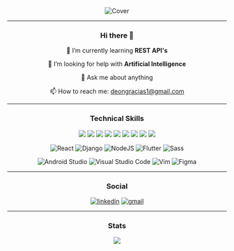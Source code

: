 
<!--
**Anonymous616/Anonymous616** is a ✨ _special_ ✨ repository because its `README.md` (this file) appears on your GitHub profile.-->

<!-- Cover -->
<div align="center"><img src="https://user-images.githubusercontent.com/58945356/132537731-ca6396a6-b019-4e05-8eeb-21f3401b5fd2.png" alt="Cover" />

------------

### Hi there 👋

<!--- 🔭 I’m currently working on ... -->
<!-- - 👯 I’m looking to collaborate on ... -->

🌱 I’m currently learning <b>REST API's</b>

🤔 I’m looking for help with <b>Artificial Intelligence</b>

💬 Ask me about anything

📫 How to reach me: deongracias1@gmail.com
<!-- - ⚡ Fun fact: Shark skin feels similar to sandpaper. -->

------------

### Technical Skills

<p>
  <img src="https://img.shields.io/badge/python-3670A0?style=for-the-badge&logo=python&logoColor=ffdd54">
  <img src="https://img.shields.io/badge/java-%23ED8B00.svg?style=for-the-badge&logo=java&logoColor=white">
  <img src="https://img.shields.io/badge/c-%2300599C.svg?style=for-the-badge&logo=c&logoColor=white">
  <img src="https://img.shields.io/badge/c++-%2300599C.svg?style=for-the-badge&logo=c%2B%2B&logoColor=white">
  <img src="https://img.shields.io/badge/dart-%230175C2.svg?style=for-the-badge&logo=dart&logoColor=white">
  <img src="https://img.shields.io/badge/html5-%23E34F26.svg?style=for-the-badge&logo=html5&logoColor=white">
  <img src="https://img.shields.io/badge/css3-%231572B6.svg?style=for-the-badge&logo=css3&logoColor=white">
  <img src="https://img.shields.io/badge/javascript-%23323330.svg?style=for-the-badge&logo=javascript&logoColor=%23F7DF1E">
  <img src="https://img.shields.io/badge/php-%23777BB4.svg?style=for-the-badge&logo=php&logoColor=white">
</p>

<p>
  <img src="https://img.shields.io/badge/react-%2320232a.svg?style=for-the-badge&logo=react&logoColor=%2361DAFB" alt="React">
  <img src="https://img.shields.io/badge/django-%23092E20.svg?style=for-the-badge&logo=django&logoColor=white" alt="Django">
  <img src="https://img.shields.io/badge/node.js-6DA55F?style=for-the-badge&logo=node.js&logoColor=white" alt="NodeJS">
  <img src="https://img.shields.io/badge/Flutter-%2302569B.svg?style=for-the-badge&logo=Flutter&logoColor=white" alt="Flutter">
  <img src="https://img.shields.io/badge/SASS-hotpink.svg?style=for-the-badge&logo=SASS&logoColor=white" alt="Sass">
</p>


<p>
  <img src="https://img.shields.io/badge/Android%20Studio-3DDC84.svg?style=for-the-badge&logo=android-studio&logoColor=white" alt="Android Studio">
  <img src="https://img.shields.io/badge/Visual%20Studio%20Code-0078d7.svg?style=for-the-badge&logo=visual-studio-code&logoColor=white" alt="Visual Studio Code">
  <img src="https://img.shields.io/badge/VIM-%2311AB00.svg?style=for-the-badge&logo=vim&logoColor=white" alt="Vim">
  <img src="https://img.shields.io/badge/figma-%23F24E1E.svg?style=for-the-badge&logo=figma&logoColor=white" alt="Figma">
</p>

------------

### Social

<p>
<a href="https://www.linkedin.com/in/deongracias/" target="_blank"><img src="https://img.shields.io/badge/linkedin-%230077B5.svg?style=for-the-badge&logo=linkedin&logoColor=white" alt="linkedin" /></a>
<a href="mailto:deongracias1@gmail.com" target="_blank"><img src="https://img.shields.io/badge/Gmail-D14836?style=for-the-badge&logo=gmail&logoColor=white" alt="gmail" /></a>
</p>

------------

### Stats

<img src="https://github-readme-stats.vercel.app/api?username=Anonymous616&&show_icons=true&title_color=39cccc&icon_color=39cccc&text_color=39cccc&bg_color=001f3f" />
</div>
